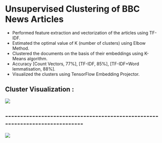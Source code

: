 # Unsupervised Clustering of BBC News Articles
* Performed feature extraction and vectorization of the articles using TF-IDF.
* Estimated the optimal value of K (number of clusters) using Elbow Method.
* Clustered the documents on the basis of their embeddings using K-Means algorithm.
* Accuracy [Count Vectors, 77%], [TF-IDF, 85%], [TF-IDF+Word lemmatisation, 88%].
* Visualized the clusters using TensorFlow Embedding Projector.

## Cluster Visualization : 
![](https://github.com/amarsharma441/News-Articles-Clustering/blob/master/Embedding%20Projector%20-%20Visualization/Embedding%20projector%20-%20visualization%20of%20high-dimensional%20data_NEWS_CLUSTERS_1.gif)
## -----------------------------------------------------------------------------
![](https://github.com/amarsharma441/News-Articles-Clustering/blob/master/Embedding%20Projector%20-%20Visualization/Embedding%20projector%20-%20visualization%20of%20high-dimensional%20data_NEWS_CLUSTERS_2.gif)
